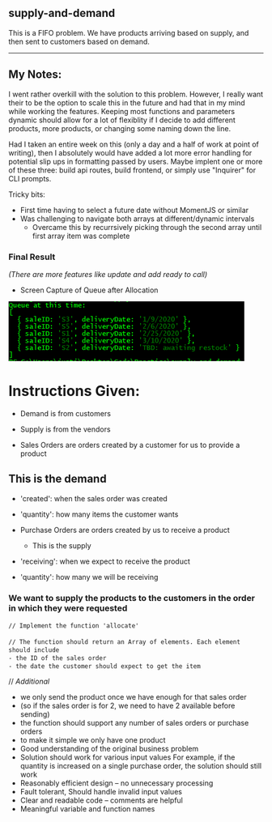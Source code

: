 ## supply-and-demand

This is a FIFO problem. We have products arriving based on supply, and then sent to customers based on demand.

---

## My Notes:

I went rather overkill with the solution to this problem. However, I really want their to be the option to scale this in the future and had that in my mind while working the features. Keeping most functions and parameters dynamic should allow for a lot of flexiblity if I decide to add different products, more products, or changing some naming down the line.

Had I taken an entire week on this (only a day and a half of work at point of writing), then I absolutely would have added a lot more error handling for potential slip ups in formatting passed by users. Maybe implent one or more of these three: build api routes, build frontend, or simply use "Inquirer" for CLI prompts.

Tricky bits:

- First time having to select a future date without MomentJS or similar
- Was challenging to navigate both arrays at different/dynamic intervals
  - Overcame this by recurrsively picking through the second array until first array item was complete

### Final Result

*(There are more features like update and add ready to call)*

- Screen Capture of Queue after Allocation

![Screen Capture of Queue after Allocation](/screenCap.PNG)

# Instructions Given: 

- Demand is from customers

- Supply is from the vendors

- Sales Orders are orders created by a customer for us to provide a product

## This is the demand

- 'created': when the sales order was created

- 'quantity': how many items the customer wants

- Purchase Orders are orders created by us to receive a product

  - This is the supply

- 'receiving': when we expect to receive the product

- 'quantity': how many we will be receiving

### We want to supply the products to the customers in the order in which they were requested

 ```text
// Implement the function 'allocate'

// The function should return an Array of elements. Each element should include
 - the ID of the sales order
 - the date the customer should expect to get the item
 ```

// *Additional*

- we only send the product once we have enough for that sales order
- (so if the sales order is for 2, we need to have 2 available before sending)
- the function should support any number of sales orders or purchase orders
- to make it simple we only have one product
- Good understanding of the original business problem
- Solution should work for various input values For example, if the quantity is increased on a single purchase order, the solution should still work
- Reasonably efficient design – no unnecessary processing
- Fault tolerant, Should handle invalid input values
- Clear and readable code – comments are helpful
- Meaningful variable and function names
